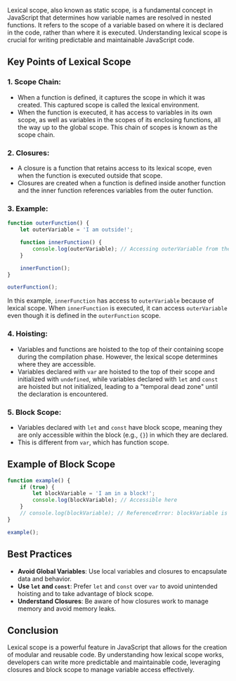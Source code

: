 Lexical scope, also known as static scope, is a fundamental concept in JavaScript that determines how variable names are resolved in nested functions. It refers to the scope of a variable based on where it is declared in the code, rather than where it is executed. Understanding lexical scope is crucial for writing predictable and maintainable JavaScript code.

## Key Points of Lexical Scope

### 1. Scope Chain:
   - When a function is defined, it captures the scope in which it was created. This captured scope is called the lexical environment.
   - When the function is executed, it has access to variables in its own scope, as well as variables in the scopes of its enclosing functions, all the way up to the global scope. This chain of scopes is known as the scope chain.

### 2. Closures:
   - A closure is a function that retains access to its lexical scope, even when the function is executed outside that scope.
   - Closures are created when a function is defined inside another function and the inner function references variables from the outer function.

### 3. Example:
   ```javascript
   function outerFunction() {
       let outerVariable = 'I am outside!';

       function innerFunction() {
           console.log(outerVariable); // Accessing outerVariable from the outer scope
       }

       innerFunction();
   }

   outerFunction();
   ```
   In this example, `innerFunction` has access to `outerVariable` because of lexical scope. When `innerFunction` is executed, it can access `outerVariable` even though it is defined in the `outerFunction` scope.

### 4. Hoisting:
   - Variables and functions are hoisted to the top of their containing scope during the compilation phase. However, the lexical scope determines where they are accessible.
   - Variables declared with `var` are hoisted to the top of their scope and initialized with `undefined`, while variables declared with `let` and `const` are hoisted but not initialized, leading to a "temporal dead zone" until the declaration is encountered.

### 5. Block Scope:
   - Variables declared with `let` and `const` have block scope, meaning they are only accessible within the block (e.g., `{}`) in which they are declared.
   - This is different from `var`, which has function scope.

## Example of Block Scope
```javascript
function example() {
    if (true) {
        let blockVariable = 'I am in a block!';
        console.log(blockVariable); // Accessible here
    }
    // console.log(blockVariable); // ReferenceError: blockVariable is not defined
}

example();
```

## Best Practices

- **Avoid Global Variables**: Use local variables and closures to encapsulate data and behavior.
- **Use `let` and `const`**: Prefer `let` and `const` over `var` to avoid unintended hoisting and to take advantage of block scope.
- **Understand Closures**: Be aware of how closures work to manage memory and avoid memory leaks.

## Conclusion

Lexical scope is a powerful feature in JavaScript that allows for the creation of modular and reusable code. By understanding how lexical scope works, developers can write more predictable and maintainable code, leveraging closures and block scope to manage variable access effectively.